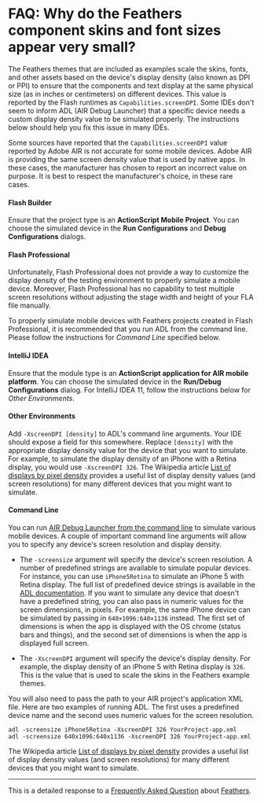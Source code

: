# FAQ: Why do the Feathers component skins and font sizes appear very small?

The Feathers themes that are included as examples scale the skins, fonts, and other assets based on the device's display density (also known as DPI or PPI) to ensure that the components and text display at the same physical size (as in inches or centimeters) on different devices. This value is reported by the Flash runtimes as `Capabilities.screenDPI`. Some IDEs don't seem to inform ADL (AIR Debug Launcher) that a specific device needs a custom display density value to be simulated properly. The instructions below should help you fix this issue in many IDEs.

Some sources have reported that the `Capabilities.screenDPI` value reported by Adobe AIR is not accurate for some mobile devices. Adobe AIR is providing the same screen density value that is used by native apps. In these cases, the manufacturer has chosen to report an incorrect value on purpose. It is best to respect the manufacturer's choice, in these rare cases.

#### Flash Builder

Ensure that the project type is an **ActionScript Mobile Project**. You can choose the simulated device in the **Run Configurations** and **Debug Configurations** dialogs.

#### Flash Professional

Unfortunately, Flash Professional does not provide a way to customize the display density of the testing environment to properly simulate a mobile device. Moreover, Flash Professional has no capability to test multiple screen resolutions without adjusting the stage width and height of your FLA file manually.

To properly simulate mobile devices with Feathers projects created in Flash Professional, it is recommended that you run ADL from the command line. Please follow the instructions for *Command Line* specified below.

#### IntelliJ IDEA

Ensure that the module type is an **ActionScript application for AIR mobile platform**. You can choose the simulated device in the **Run/Debug Configurations** dialog. For IntelliJ IDEA 11, follow the instructions below for *Other Environments*.

#### Other Environments

Add `-XscreenDPI [density]` to ADL's command line arguments. Your IDE should expose a field for this somewhere. Replace `[density]` with the appropriate display density value for the device that you want to simulate. For example, to simulate the display density of an iPhone with a Retina display, you would use `-XscreenDPI 326`. The Wikipedia article [List of displays by pixel density](http://en.wikipedia.org/wiki/List_of_displays_by_pixel_density) provides a useful list of display density values (and screen resolutions) for many different devices that you might want to simulate.

#### Command Line

You can run [AIR Debug Launcher from the command line](http://help.adobe.com/en_US/air/build/WSfffb011ac560372f-6fa6d7e0128cca93d31-8000.html) to simulate various mobile devices. A couple of important command line arguments will allow you to specify any device's screen resolution and display density.

-   The `-screensize` argument will specify the device's screen resolution. A number of predefined strings are available to simulate popular devices. For instance, you can use `iPhone5Retina` to simulate an iPhone 5 with Retina display. The full list of predefined device strings is available in the [ADL documentation](http://help.adobe.com/en_US/air/build/WSfffb011ac560372f-6fa6d7e0128cca93d31-8000.html). If you want to simulate any device that doesn't have a predefined string, you can also pass in numeric values for the screen dimensions, in pixels. For example, the same iPhone device can be simulated by passing in `640×1096:640×1136` instead. The first set of dimensions is when the app is displayed with the OS chrome (status bars and things), and the second set of dimensions is when the app is displayed full screen.

-   The `-XscreenDPI` argument will specify the device's display density. For example, the display density of an iPhone 5 with Retina display is `326`. This is the value that is used to scale the skins in the Feathers example themes.

You will also need to pass the path to your AIR project's application XML file. Here are two examples of running ADL. The first uses a predefined device name and the second uses numeric values for the screen resolution.

``` code
adl -screensize iPhone5Retina -XscreenDPI 326 YourProject-app.xml
adl -screensize 640x1096:640x1136 -XscreenDPI 326 YourProject-app.xml
```

The Wikipedia article [List of displays by pixel density](http://en.wikipedia.org/wiki/List_of_displays_by_pixel_density) provides a useful list of display density values (and screen resolutions) for many different devices that you might want to simulate.

------------------------------------------------------------------------

This is a detailed response to a [Frequently Asked Question](../faq.html) about [Feathers](../index.html).


